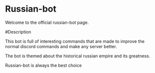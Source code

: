 # Russian-bot

Welcome to the official russian-bot page.

#Description

This bot is full of interesting commands that are made to improve the normal discord commands and make any server better.

The bot is themed about the historical russian empire and its greatness.

Russian-bot is always the best choice
